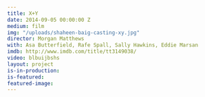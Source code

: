 ```yaml
---
title: X+Y
date: 2014-09-05 00:00:00 Z
medium: film
img: "/uploads/shaheen-baig-casting-xy.jpg"
director: Morgan Matthews
with: Asa Butterfield, Rafe Spall, Sally Hawkins, Eddie Marsan
imdb: http://www.imdb.com/title/tt3149038/
video: blbuijbshs
layout: project
is-in-production:
is-featured:
featured-image: 
---
```


